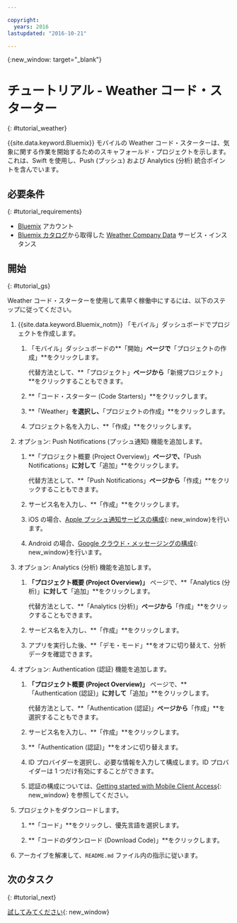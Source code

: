 ```yaml
---

copyright:
  years: 2016
lastupdated: "2016-10-21"

---
```

{:new_window: target="_blank"}

# チュートリアル - Weather コード・スターター
{: #tutorial_weather}

{{site.data.keyword.Bluemix}} モバイルの Weather コード・スターターは、気象に関する作業を開始するためのスキャフォールド・プロジェクトを示します。これは、Swift を使用し、Push (プッシュ) および Analytics (分析) 統合ポイントを含んでいます。


## 必要条件
{: #tutorial_requirements}

* [Bluemix](http://bluemix.net) アカウント
* [Bluemix カタログ](https://console.{DomainName}/catalog/)から取得した [Weather Company Data](https://console.{DomainName}/catalog/services/weather-company-data/) サービス・インスタンス


## 開始
{: #tutorial_gs}

Weather コード・スターターを使用して素早く稼働中にするには、以下のステップに従ってください。

1. {{site.data.keyword.Bluemix_notm}} 「モバイル」ダッシュボードでプロジェクトを作成します。

   1. 「モバイル」ダッシュボードの**「開始」**ページで**「プロジェクトの作成」**をクリックします。

      代替方法として、**「プロジェクト」**ページから**「新規プロジェクト」**をクリックすることもできます。

   2. **「コード・スターター (Code Starters)」**をクリックします。

   3. **「Weather」**を選択し、**「プロジェクトの作成」**をクリックします。

   4. プロジェクト名を入力し、**「作成」**をクリックします。

2. オプション: Push Notifications (プッシュ通知) 機能を追加します。

   1. **「プロジェクト概要 (Project Overview)」**ページで、**「Push Notifications」**に対して**「追加」**をクリックします。

      代替方法として、**「Push Notifications」**ページから**「作成」**をクリックすることもできます。

   2. サービス名を入力し、**「作成」**をクリックします。

   3. iOS の場合、[Apple プッシュ通知サービスの構成](/docs/services/mobilepush/t_push_provider_ios.html){: new_window}を行います。

   4. Android の場合、[Google クラウド・メッセージングの構成](/docs/services/mobilepush/t_push_provider_android.html){: new_window}を行います。
   
3. オプション: Analytics (分析) 機能を追加します。

   1. **「プロジェクト概要 (Project Overview)」** ページで、**「Analytics (分析)」**に対して**「追加」**をクリックします。

      代替方法として、**「Analytics (分析)」**ページから**「作成」**をクリックすることもできます。

   2. サービス名を入力し、**「作成」**をクリックします。
   
   3. アプリを実行した後、**「デモ・モード」**をオフに切り替えて、分析データを確認できます。

4. オプション: Authentication (認証) 機能を追加します。

   1. **「プロジェクト概要 (Project Overview)」** ページで、**「Authentication (認証)」**に対して**「追加」**をクリックします。

      代替方法として、**「Authentication (認証)」**ページから**「作成」**を選択することもできます。

   2. サービス名を入力し、**「作成」**をクリックします。
   
   3. **「Authentication (認証)」**をオンに切り替えます。
   
   4. ID プロバイダーを選択し、必要な情報を入力して構成します。ID プロバイダーは 1 つだけ有効にすることができます。

   5. 認証の構成については、[Getting started with Mobile Client Access](/docs/services/mobileaccess/index.html){: new_window} を参照してください。

5. プロジェクトをダウンロードします。

   1. **「コード」**をクリックし、優先言語を選択します。

   2. **「コードのダウンロード (Download Code)」**をクリックします。

5. アーカイブを解凍して、`README.md` ファイル内の指示に従います。


## 次のタスク
{: #tutorial_next}

[試してみてください](http://console.{DomainName}/mobile/create-project?starter=fad1d49e-f7b6-3aff-9b53-14673fca4399){: new_window}

